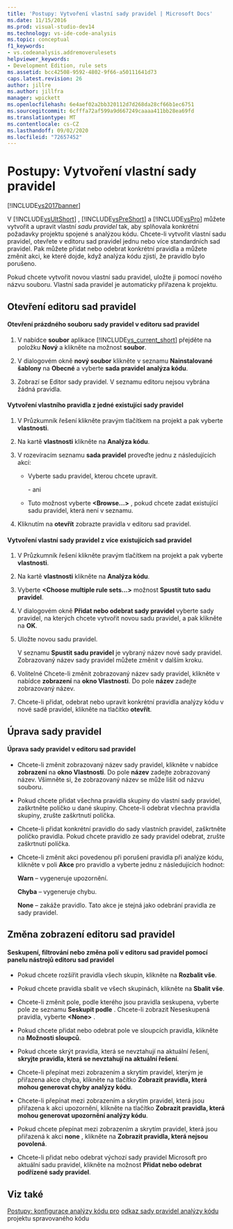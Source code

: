 ```yaml
---
title: 'Postupy: Vytvoření vlastní sady pravidel | Microsoft Docs'
ms.date: 11/15/2016
ms.prod: visual-studio-dev14
ms.technology: vs-ide-code-analysis
ms.topic: conceptual
f1_keywords:
- vs.codeanalysis.addremoverulesets
helpviewer_keywords:
- Development Edition, rule sets
ms.assetid: bcc42508-9592-4802-9f66-a50111641d73
caps.latest.revision: 26
author: jillre
ms.author: jillfra
manager: wpickett
ms.openlocfilehash: 6e4aef02a2bb320112d7d268da28cf66b1ec6751
ms.sourcegitcommit: 6cfffa72af599a9d667249caaaa411bb28ea69fd
ms.translationtype: MT
ms.contentlocale: cs-CZ
ms.lasthandoff: 09/02/2020
ms.locfileid: "72657452"
---
```

# <a name="how-to-create-a-custom-rule-set"></a>Postupy: Vytvoření vlastní sady pravidel
[!INCLUDE[vs2017banner](../includes/vs2017banner.md)]

V [!INCLUDE[vsUltShort](../includes/vsultshort-md.md)] , [!INCLUDE[vsPreShort](../includes/vspreshort-md.md)] a [!INCLUDE[vsPro](../includes/vspro-md.md)] můžete vytvořit a upravit vlastní *sadu pravidel* tak, aby splňovala konkrétní požadavky projektu spojené s analýzou kódu. Chcete-li vytvořit vlastní sadu pravidel, otevřete v editoru sad pravidel jednu nebo více standardních sad pravidel. Pak můžete přidat nebo odebrat konkrétní pravidla a můžete změnit akci, ke které dojde, když analýza kódu zjistí, že pravidlo bylo porušeno.

 Pokud chcete vytvořit novou vlastní sadu pravidel, uložte ji pomocí nového názvu souboru. Vlastní sada pravidel je automaticky přiřazena k projektu.

## <a name="opening-the-rule-set-editor"></a>Otevření editoru sad pravidel

#### <a name="to-open-an-empty-rule-set-file-in-the-rule-set-editor"></a>Otevření prázdného souboru sady pravidel v editoru sad pravidel

1. V nabídce **soubor** aplikace [!INCLUDE[vs_current_short](../includes/vs-current-short-md.md)] přejděte na položku **Nový** a klikněte na možnost **soubor**.

2. V dialogovém okně **nový soubor** klikněte v seznamu **Nainstalované šablony** na **Obecné** a vyberte **sada pravidel analýza kódu**.

3. Zobrazí se Editor sady pravidel. V seznamu editoru nejsou vybrána žádná pravidla.

#### <a name="to-create-a-custom-rule-from-a-single-existing-rule-set"></a>Vytvoření vlastního pravidla z jedné existující sady pravidel

1. V Průzkumník řešení klikněte pravým tlačítkem na projekt a pak vyberte **vlastnosti**.

2. Na kartě **vlastnosti** klikněte na **Analýza kódu**.

3. V rozevíracím seznamu **sada pravidel** proveďte jednu z následujících akcí:

   - Vyberte sadu pravidel, kterou chcete upravit.

     \- ani

   - Tuto možnost vyberte **\<Browse...>** , pokud chcete zadat existující sadu pravidel, která není v seznamu.

4. Kliknutím na **otevřít** zobrazte pravidla v editoru sad pravidel.

#### <a name="to-create-a-custom-rule-set-from-multiple-existing-rule-sets"></a>Vytvoření vlastní sady pravidel z více existujících sad pravidel

1. V Průzkumník řešení klikněte pravým tlačítkem na projekt a pak vyberte **vlastnosti**.

2. Na kartě **vlastnosti** klikněte na **Analýza kódu**.

3. Vyberte **\<Choose multiple rule sets...>** možnost **Spustit tuto sadu pravidel**.

4. V dialogovém okně **Přidat nebo odebrat sady pravidel** vyberte sady pravidel, na kterých chcete vytvořit novou sadu pravidel, a pak klikněte na **OK**.

5. Uložte novou sadu pravidel.

     V seznamu **Spustit sadu pravidel** je vybraný název nové sady pravidel. Zobrazovaný název sady pravidel můžete změnit v dalším kroku.

6. Volitelné Chcete-li změnit zobrazovaný název sady pravidel, klikněte v nabídce **zobrazení** na **okno Vlastnosti**. Do pole **název** zadejte zobrazovaný název.

7. Chcete-li přidat, odebrat nebo upravit konkrétní pravidla analýzy kódu v nové sadě pravidel, klikněte na tlačítko **otevřít**.

## <a name="modifying-a-rule-set"></a>Úprava sady pravidel

#### <a name="to-modify-a-rule-set-in-the-rule-set-editor"></a>Úprava sady pravidel v editoru sad pravidel

- Chcete-li změnit zobrazovaný název sady pravidel, klikněte v nabídce **zobrazení** na **okno Vlastnosti**. Do pole **název** zadejte zobrazovaný název. Všimněte si, že zobrazovaný název se může lišit od názvu souboru.

- Pokud chcete přidat všechna pravidla skupiny do vlastní sady pravidel, zaškrtněte políčko u dané skupiny. Chcete-li odebrat všechna pravidla skupiny, zrušte zaškrtnutí políčka.

- Chcete-li přidat konkrétní pravidlo do sady vlastních pravidel, zaškrtněte políčko pravidla. Pokud chcete pravidlo ze sady pravidel odebrat, zrušte zaškrtnutí políčka.

- Chcete-li změnit akci povedenou při porušení pravidla při analýze kódu, klikněte v poli **Akce** pro pravidlo a vyberte jednu z následujících hodnot:

     **Warn** – vygeneruje upozornění.

     **Chyba** – vygeneruje chybu.

     **None** – zakáže pravidlo. Tato akce je stejná jako odebrání pravidla ze sady pravidel.

## <a name="changing-the-rule-set-editor-display"></a>Změna zobrazení editoru sad pravidel

#### <a name="to-group-filter-or-change-the-fields-in-the-rule-set-editor-by-using-the-rule-set-editor-toolbar"></a>Seskupení, filtrování nebo změna polí v editoru sad pravidel pomocí panelu nástrojů editoru sad pravidel

- Pokud chcete rozšířit pravidla všech skupin, klikněte na **Rozbalit vše**.

- Pokud chcete pravidla sbalit ve všech skupinách, klikněte na **Sbalit vše**.

- Chcete-li změnit pole, podle kterého jsou pravidla seskupena, vyberte pole ze seznamu **Seskupit podle** . Chcete-li zobrazit Neseskupená pravidla, vyberte **\<None>** .

- Pokud chcete přidat nebo odebrat pole ve sloupcích pravidla, klikněte na **Možnosti sloupců**.

- Pokud chcete skrýt pravidla, která se nevztahují na aktuální řešení, **skryjte pravidla, která se nevztahují na aktuální řešení**.

- Chcete-li přepínat mezi zobrazením a skrytím pravidel, kterým je přiřazena akce chyba, klikněte na tlačítko **Zobrazit pravidla, která mohou generovat chyby analýzy kódu**.

- Chcete-li přepínat mezi zobrazením a skrytím pravidel, která jsou přiřazena k akci upozornění, klikněte na tlačítko **Zobrazit pravidla, která mohou generovat upozornění analýzy kódu**.

- Pokud chcete přepínat mezi zobrazením a skrytím pravidel, která jsou přiřazená k akci **none** , klikněte na **Zobrazit pravidla, která nejsou povolená**.

- Chcete-li přidat nebo odebrat výchozí sady pravidel Microsoft pro aktuální sadu pravidel, klikněte na možnost **Přidat nebo odebrat podřízené sady pravidel**.

## <a name="see-also"></a>Viz také
 [Postupy: konfigurace analýzy kódu pro](../code-quality/how-to-configure-code-analysis-for-a-managed-code-project.md) [odkaz sady pravidel analýzy kódu](../code-quality/code-analysis-rule-set-reference.md) projektu spravovaného kódu
